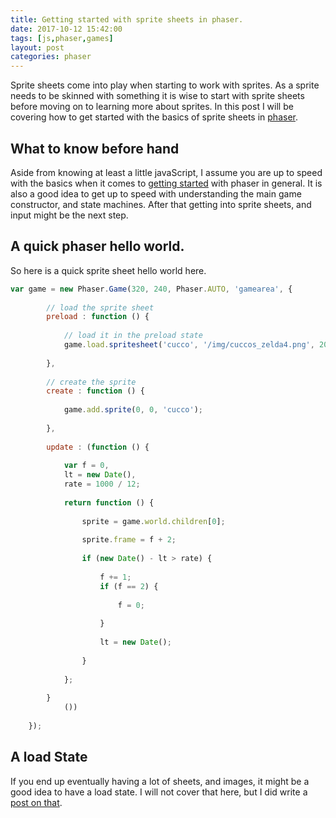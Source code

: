 ```yaml
---
title: Getting started with sprite sheets in phaser.
date: 2017-10-12 15:42:00
tags: [js,phaser,games]
layout: post
categories: phaser
---
```


Sprite sheets come into play when starting to work with sprites. As a sprite needs to be skinned with something it is wise to start with sprite sheets before moving on to learning more about sprites. In this post I will be covering how to get started with the basics of sprite sheets in [phaser](http://phaser.io/).

<!-- more -->

## What to know before hand

Aside from knowing at least a little javaScript, I assume you are up to speed with the basics when it comes to [getting started](/2017/10/04/phaser-getting-started/) with phaser in general. It is also a good idea to get up to speed with understanding the main game constructor, and state machines. After that getting into sprite sheets, and input might be the next step.

## A quick phaser hello world.

So here is a quick sprite sheet hello world here.

```js
var game = new Phaser.Game(320, 240, Phaser.AUTO, 'gamearea', {
 
        // load the sprite sheet
        preload : function () {
 
            // load it in the preload state
            game.load.spritesheet('cucco', '/img/cuccos_zelda4.png', 20, 20, 10);
 
        },
 
        // create the sprite
        create : function () {
 
            game.add.sprite(0, 0, 'cucco');
 
        },
 
        update : (function () {
 
            var f = 0,
            lt = new Date(),
            rate = 1000 / 12;
 
            return function () {
 
                sprite = game.world.children[0];
 
                sprite.frame = f + 2;
 
                if (new Date() - lt > rate) {
 
                    f += 1;
                    if (f == 2) {
 
                        f = 0;
 
                    }
 
                    lt = new Date();
 
                }
 
            };
 
        }
            ())
 
    });
```

## A load State

If you end up eventually having a lot of sheets, and images, it might be a good idea to have a load state. I will not cover that here, but I did write a [post on that](/2017/10/07/phaser-state-loader/).
